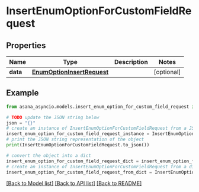 # InsertEnumOptionForCustomFieldRequest


## Properties

Name | Type | Description | Notes
------------ | ------------- | ------------- | -------------
**data** | [**EnumOptionInsertRequest**](EnumOptionInsertRequest.md) |  | [optional] 

## Example

```python
from asana_asyncio.models.insert_enum_option_for_custom_field_request import InsertEnumOptionForCustomFieldRequest

# TODO update the JSON string below
json = "{}"
# create an instance of InsertEnumOptionForCustomFieldRequest from a JSON string
insert_enum_option_for_custom_field_request_instance = InsertEnumOptionForCustomFieldRequest.from_json(json)
# print the JSON string representation of the object
print(InsertEnumOptionForCustomFieldRequest.to_json())

# convert the object into a dict
insert_enum_option_for_custom_field_request_dict = insert_enum_option_for_custom_field_request_instance.to_dict()
# create an instance of InsertEnumOptionForCustomFieldRequest from a dict
insert_enum_option_for_custom_field_request_from_dict = InsertEnumOptionForCustomFieldRequest.from_dict(insert_enum_option_for_custom_field_request_dict)
```
[[Back to Model list]](../README.md#documentation-for-models) [[Back to API list]](../README.md#documentation-for-api-endpoints) [[Back to README]](../README.md)



